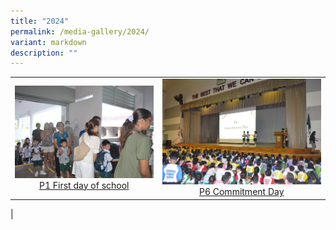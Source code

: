 ```yaml
---
title: "2024"
permalink: /media-gallery/2024/
variant: markdown
description: ""
---
```

|                 |                                     |
|:-------------:|:----------------:|
| ![](/images/Media%20gallery/2024/P1_First_Day_at_School.JPG) <a href="https://photos.app.goo.gl/NKAAarK2PXyX5gEHA" target="_blank"> P1 First day of school</a>      |![](/images/Media%20gallery/2024/P6_Commitment_Day.JPG)    <a href="https://photos.app.goo.gl/63EadkAnq13KZ6Wc6" target="_blank"> P6 Commitment Day</a>
|